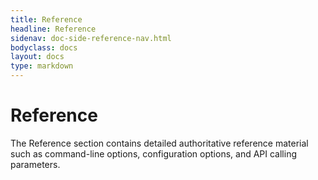 ```yaml
---
title: Reference
headline: Reference
sidenav: doc-side-reference-nav.html
bodyclass: docs
layout: docs
type: markdown
---
```


# Reference

The Reference section contains detailed authoritative reference
material such as command-line options, configuration options,
and API calling parameters.
